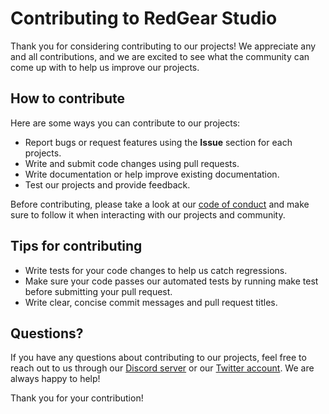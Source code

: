 # Contributing to RedGear Studio

Thank you for considering contributing to our projects! We appreciate any and all contributions, and we are excited to see what the community can come up with to help us improve our projects.

## How to contribute

Here are some ways you can contribute to our projects:
  - Report bugs or request features using the **Issue** section for each projects.
  - Write and submit code changes using pull requests.
  - Write documentation or help improve existing documentation.
  - Test our projects and provide feedback.

Before contributing, please take a look at our [code of conduct]([https://github.com/RedGear-Studio/code-of-conduct](https://github.com/RedGear-Studio/RedGear-TOS/blob/main/CODE_OF_CONDUCT.md)) and make sure to follow it when interacting with our projects and community.

## Tips for contributing

  - Write tests for your code changes to help us catch regressions.
  - Make sure your code passes our automated tests by running make test before submitting your pull request.
  - Write clear, concise commit messages and pull request titles.

## Questions?

If you have any questions about contributing to our projects, feel free to reach out to us through our [Discord server](https://discord.gg/zQfaTBAXg4) or our [Twitter account](https://twitter.com/RedgearS). We are always happy to help!

Thank you for your contribution!
